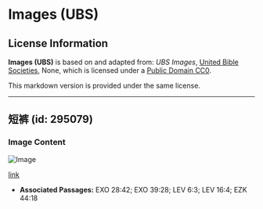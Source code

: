 # Images (UBS)

## License Information

**Images (UBS)** is based on and adapted from: _UBS Images_, [United Bible Societies](https://unitedbiblesocieties.org/), None, which is licensed under a [Public Domain CC0](https://creativecommons.org/public-domain/cc0/).

This markdown version is provided under the same license.



--------------------------------

## 短裤 (id: 295079)

### Image Content

![Image](https://cdn.aquifer.bible/aquifer-content/resources/Media/WEB-0458_shorts.jpg)

[link](https://cdn.aquifer.bible/aquifer-content/resources/Media/WEB-0458_shorts.jpg)

* **Associated Passages:** EXO 28:42; EXO 39:28; LEV 6:3; LEV 16:4; EZK 44:18

